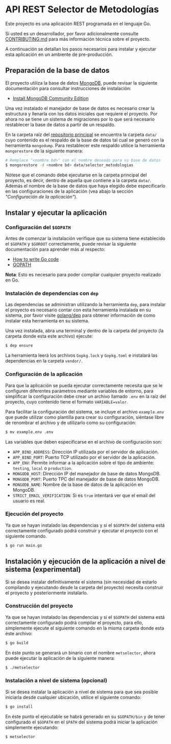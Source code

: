# API REST Selector de Metodologías

Este proyecto es una aplicación REST programada en el lenguaje Go.

Si usted es un desarrollador, por favor adicionalmente consulte
[CONTRIBUTING.md](/CONTRIBUTING.md) para más información técnica sobre el
proyecto.

A continuación se detallan los pasos necesarios para instalar y ejecutar esta
aplicación en un ambiente de pre-producción.


## Preparación de la base de datos

El proyecto utiliza la base de datos [MongoDB](https://docs.mongodb.com/), puede
revisar la siguiente documentación para consultar instrucciones de instalación:

- [Install MongoDB Community Edition](https://docs.mongodb.com/manual/administration/install-community/)

Una vez instalado el manejador de base de datos es necesario crear la estructura
y llenarla con los datos iniciales que requiere el proyecto. Por ahora no se
tiene un sistema de migraciones por lo que será necesario restablecer la base de
datos a partir de un respaldo.

En la carpeta raíz del [repositorio
principal](https://github.com/kdchaires/selectormetodologias) se encuentra la
carpeta `data/` cuyo contenido es el respaldo de la base de datos tal cual se
generó con la herramienta `mongodump`. Para restablecer este respaldo utilice
la herramienta `mongorestore` de la siguiente manera:

```sh
# Remplace "<nombre bd>" con el nombre deseado para su base de datos
$ mongorestore -d <nombre bd> data/selector_metodologias
```

Nótese que el comando debe ejecutarse en la carpeta principal del proyecto, es
decir, dentro de aquella que contiene a la carpeta `data/`. Además el nombre de
la base de datos que haya elegido debe especificarlo en las configuraciones de
la aplicación (vea abajo la sección _"Configuración de la aplicación"_).

## Instalar y ejecutar la aplicación

### Configuración del `$GOPATH`

Antes de comenzar la instalación verifique que su sistema tiene establecido el
`$GOPATH` y `$GOROOT` correctamente, puede revisar la siguiente documentación
para aprender más al respecto:

- [How to write Go code](https://golang.org/doc/code.html#GOPATH)
- [GOPATH](https://github.com/golang/go/wiki/GOPATH)

**Nota**: Esto es necesario para poder compilar cualquier proyecto realizado en
Go.


### Instalación de dependencias con `dep`

Las dependencias se administran utilizando la herramienta `dep`, para instalar
el proyecto es necesario contar con esta herramienta instalada en su sistema,
por favor visite [golang/dep](https://github.com/golang/dep) para obtener
información de como instalar esta herramienta en su sistema.

Una vez instalada, abra una terminal y dentro de la carpeta del proyecto (la
carpeta donde esta este archivo) ejecute:

``` sh
$ dep ensure
```

La herramienta leerá los archivos `Gopkg.lock` y `Gopkg.toml` e instalará las
dependencias en la carpeta `vendor/`.


### Configuración de la aplicación

Para que la aplicación se pueda ejecutar correctamente necesita que se le
configuren diferentes parámetros mediante variables de entorno, para simplificar
la configuración debe crear un archivo llamado `.env` en la raíz del proyecto,
cuyo contenido tiene el formato `VARIABLE=valor`.

Para facilitar la configuración del sistema, se incluye el archivo `example.env`
que puede utilizar como plantilla para crear su configuración, siéntase libre de
renombrar el archivo y de utilizarlo como su configuración:

``` sh
$ mv example.env .env
```

Las variables que deben especificarse en el archivo de configuración son:

- `APP_BIND_ADDRESS`: Dirección IP utilizada por el servidor de aplicación.
- `APP_BIND_PORT`: Puerto TCP utilizado por el servidor de la aplicación.
- `APP_ENV`: Permite informar a la aplicación sobre el tipo de ambiente: `testing`, `local` o `production`.
- `MONGODB_HOST`: Dirección IP del manejador de base de datos MongoDB.
- `MONGODB_PORT`: Puerto TPC del manejador de base de datos MongoDB.
- `MONGODB_NAME`: Nombre de la base de datos de la aplicación en MongoDB.
- `STRICT_EMAIL_VERIFICATION`: Si es `true` intentará ver que el email del usuario es real.


### Ejecución del proyecto

Ya que se hayan instalado las dependencias y si el `$GOPATH` del sistema está
correctamente configurado podrá construir y ejecutar el proyecto con el
siguiente comando.

``` sh
$ go run main.go
```


## Instalación y ejecución de la aplicación a nivel de sistema (experimental)

Si se desea instalar definitivamente el sistema (sin necesidad de estarlo
compilando y ejecutando desde la carpeta del proyecto) necesita construir el
proyecto y posteriormente instalarlo.

### Construcción del proyecto

Ya que se hayan instalado las dependencias y si el `$GOPATH` del sistema está
correctamente configurado podrá compilar el proyecto, para ello, simplemente
ejecute el siguiente comando en la misma carpeta donde esta éste archivo:

``` sh
$ go build
```

En éste punto se generará un binario con el nombre `metselector`, ahora puede
ejecutar la aplicación de la siguiente manera:

``` sh
$ ./metselector
```

### Instalación a nivel de sistema (opcional)

Si se desea instalar la aplicación a nivel de sistema para que sea posible
iniciarla desde cualquier ubicación, utilice el siguiente comando:

``` sh
$ go install
```

En éste punto el ejecutable se habrá generado en su `$GOPATH/bin` y de tener
configurado el `$GOPATH` en el `$PATH` del sistema podrá iniciar la aplicación
simplemente ejecutando:

``` sh
$ metselector
```
